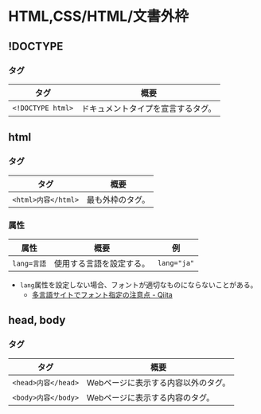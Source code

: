# HTML,CSS/HTML/文書外枠

## !DOCTYPE

### タグ

| タグ              | 概要                               |
| ----------------- | ---------------------------------- |
| `<!DOCTYPE html>` | ドキュメントタイプを宣言するタグ。 |

## html

### タグ

| タグ                | 概要             |
| ------------------- | ---------------- |
| `<html>内容</html>` | 最も外枠のタグ。 |

### 属性

| 属性        | 概要                     | 例          |
| ----------- | ------------------------ | ----------- |
| `lang=言語` | 使用する言語を設定する。 | `lang="ja"` |

- `lang`属性を設定しない場合、フォントが適切なものにならないことがある。
  - [多言語サイトでフォント指定の注意点 - Qiita](https://qiita.com/fukamiiiiinmin/items/6ab0bd54f8bfc89cfdd1)

## head, body

### タグ

| タグ                | 概要                                |
| ------------------- | ----------------------------------- |
| `<head>内容</head>` | Webページに表示する内容以外のタグ。 |
| `<body>内容</body>` | Webページに表示する内容のタグ。     |
